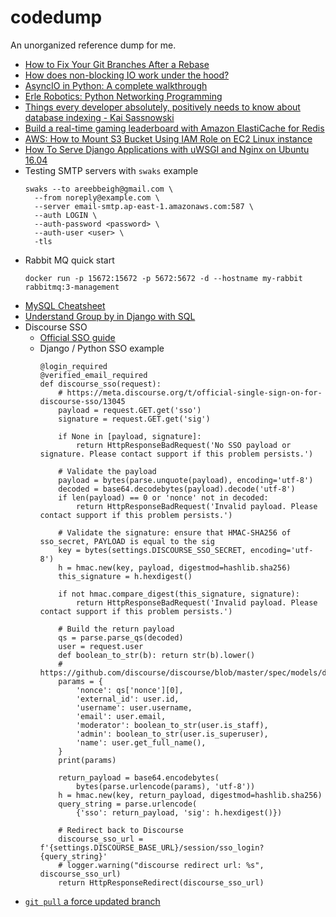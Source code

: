 # codedump
An unorganized reference dump for me.

- [How to Fix Your Git Branches After a Rebase](https://www.viget.com/articles/how-to-fix-your-git-branches-after-a-rebase/)
- [How does non-blocking IO work under the hood?](https://medium.com/ing-blog/how-does-non-blocking-io-work-under-the-hood-6299d2953c74)
- [AsyncIO in Python: A complete walkthrough](https://realpython.com/async-io-python/#setting-up-your-environment)
- [Erle Robotics: Python Networking Programming](https://erlerobotics.gitbooks.io/erle-robotics-python-gitbook-free/content/)
- [Things every developer absolutely, positively needs to know about database indexing - Kai Sassnowski
](https://youtu.be/HubezKbFL7E)
- [Build a real-time gaming leaderboard with Amazon ElastiCache for Redis](https://aws.amazon.com/blogs/database/building-a-real-time-gaming-leaderboard-with-amazon-elasticache-for-redis/)
- [AWS: How to Mount S3 Bucket Using IAM Role on EC2 Linux instance](https://medium.com/tensult/aws-how-to-mount-s3-bucket-using-iam-role-on-ec2-linux-instance-ad2afd4513ef)
- [How To Serve Django Applications with uWSGI and Nginx on Ubuntu 16.04](https://www.digitalocean.com/community/tutorials/how-to-serve-django-applications-with-uwsgi-and-nginx-on-ubuntu-16-04#install-and-configure-virtualenv-and-virtualenvwrapper)
- Testing SMTP servers with `swaks` example
  ```
  swaks --to areebbeigh@gmail.com \
    --from noreply@example.com \
    --server email-smtp.ap-east-1.amazonaws.com:587 \
    --auth LOGIN \
    --auth-password <password> \
    --auth-user <user> \
    -tls
  ```
- Rabbit MQ quick start
    ```
    docker run -p 15672:15672 -p 5672:5672 -d --hostname my-rabbit rabbitmq:3-management
    ```
- [MySQL Cheatsheet](https://www.mysqltutorial.org/mysql-cheat-sheet.aspx)
- [Understand Group by in Django with SQL](https://hakibenita.com/django-group-by-sql#how-to-group-by)
- Discourse SSO
  - [Official SSO guide](https://meta.discourse.org/t/official-single-sign-on-for-discourse-sso/13045)
  - Django / Python SSO example
    ```python3
    @login_required
    @verified_email_required
    def discourse_sso(request):
        # https://meta.discourse.org/t/official-single-sign-on-for-discourse-sso/13045
        payload = request.GET.get('sso')
        signature = request.GET.get('sig')

        if None in [payload, signature]:
            return HttpResponseBadRequest('No SSO payload or signature. Please contact support if this problem persists.')

        # Validate the payload
        payload = bytes(parse.unquote(payload), encoding='utf-8')
        decoded = base64.decodebytes(payload).decode('utf-8')
        if len(payload) == 0 or 'nonce' not in decoded:
            return HttpResponseBadRequest('Invalid payload. Please contact support if this problem persists.')

        # Validate the signature: ensure that HMAC-SHA256 of sso_secret, PAYLOAD is equal to the sig
        key = bytes(settings.DISCOURSE_SSO_SECRET, encoding='utf-8')
        h = hmac.new(key, payload, digestmod=hashlib.sha256)
        this_signature = h.hexdigest()

        if not hmac.compare_digest(this_signature, signature):
            return HttpResponseBadRequest('Invalid payload. Please contact support if this problem persists.')

        # Build the return payload
        qs = parse.parse_qs(decoded)
        user = request.user
        def boolean_to_str(b): return str(b).lower()
        # https://github.com/discourse/discourse/blob/master/spec/models/discourse_single_sign_on_spec.rb
        params = {
            'nonce': qs['nonce'][0],
            'external_id': user.id,
            'username': user.username,
            'email': user.email,
            'moderator': boolean_to_str(user.is_staff),
            'admin': boolean_to_str(user.is_superuser),
            'name': user.get_full_name(),
        }
        print(params)

        return_payload = base64.encodebytes(
            bytes(parse.urlencode(params), 'utf-8'))
        h = hmac.new(key, return_payload, digestmod=hashlib.sha256)
        query_string = parse.urlencode(
            {'sso': return_payload, 'sig': h.hexdigest()})

        # Redirect back to Discourse
        discourse_sso_url = f'{settings.DISCOURSE_BASE_URL}/session/sso_login?{query_string}'
        # logger.warning("discourse redirect url: %s", discourse_sso_url)
        return HttpResponseRedirect(discourse_sso_url)
    ```
- [`git pull` a force updated branch](https://stackoverflow.com/questions/9813816/git-pull-after-forced-update)
